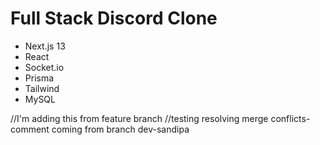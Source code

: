 # Full Stack Discord Clone
 - Next.js 13
 - React
 - Socket.io
 - Prisma
 - Tailwind
 - MySQL


 //I'm adding this from feature branch 
//testing resolving merge conflicts- comment coming from branch dev-sandipa